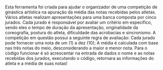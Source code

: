 Esta ferramenta foi criada para ajudar o organizador de uma competição de ginástica artística na apuração da média das notas recebidas pelos atletas.
Vários atletas realizam apresentações para uma banca composta por cinco jurados. Cada jurado é responsável por avaliar um critério em específico, sendo eles o tempo de duração da apresentação, originalidade da coreografia, postura do atleta, dificuldade das acrobacias e sincronismo.
A competição em questão possui a seguinte regra de avaliação:
Cada jurado pode fornecer uma nota de um (1) a dez (10);
A média é calculada com base nas três notas do meio, desconsiderando a maior e menor nota.
Para o código funcionar é só acrescentar na entrada de dados o nome e as notas recebidas dos jurados, executando o código, retornara as informações do atleta e a média de suas notas!